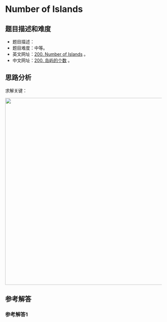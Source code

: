 # Number of Islands

## 题目描述和难度
+ 题目描述：
+ 题目难度：中等。
+ 英文网址：[200. Number of Islands](https://leetcode.com/problems/number-of-islands/description/)  。
+ 中文网址：[200. 岛屿的个数](https://leetcode-cn.com/problems/number-of-islands/description/)  。
## 思路分析
求解关键：

<img src="https://liweiwei1419.github.io/images/leetcode-solution/" width="600">

## 参考解答
### 参考解答1

```java

```